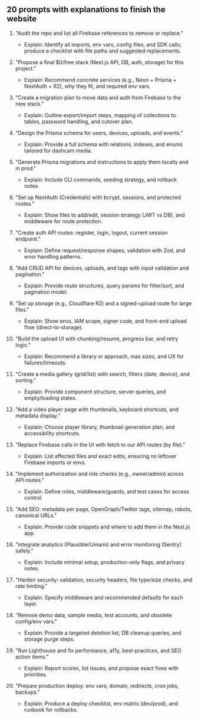 ## 20 prompts with explanations to finish the website

1) "Audit the repo and list all Firebase references to remove or replace."
   - Explain: Identify all imports, env vars, config files, and SDK calls; produce a checklist with file paths and suggested replacements.

2) "Propose a final $0/free stack (Next.js API, DB, auth, storage) for this project."
   - Explain: Recommend concrete services (e.g., Neon + Prisma + NextAuth + R2), why they fit, and required env vars.

3) "Create a migration plan to move data and auth from Firebase to the new stack."
   - Explain: Outline export/import steps, mapping of collections to tables, password handling, and cutover plan.

4) "Design the Prisma schema for users, devices, uploads, and events."
   - Explain: Provide a full schema with relations, indexes, and enums tailored for dashcam media.

5) "Generate Prisma migrations and instructions to apply them locally and in prod."
   - Explain: Include CLI commands, seeding strategy, and rollback notes.

6) "Set up NextAuth (Credentials) with bcrypt, sessions, and protected routes."
   - Explain: Show files to add/edit, session strategy (JWT vs DB), and middleware for route protection.

7) "Create auth API routes: register, login, logout, current session endpoint."
   - Explain: Define request/response shapes, validation with Zod, and error handling patterns.

8) "Add CRUD API for devices, uploads, and tags with input validation and pagination."
   - Explain: Provide route structures, query params for filter/sort, and pagination model.

9) "Set up storage (e.g., Cloudflare R2) and a signed-upload route for large files."
   - Explain: Show envs, IAM scope, signer code, and front-end upload flow (direct-to-storage).

10) "Build the upload UI with chunking/resume, progress bar, and retry logic."
    - Explain: Recommend a library or approach, max sizes, and UX for failures/timeouts.

11) "Create a media gallery (grid/list) with search, filters (date, device), and sorting."
    - Explain: Provide component structure, server queries, and empty/loading states.

12) "Add a video player page with thumbnails, keyboard shortcuts, and metadata display."
    - Explain: Choose player library, thumbnail generation plan, and accessibility shortcuts.

13) "Replace Firebase calls in the UI with fetch to our API routes (by file)."
    - Explain: List affected files and exact edits, ensuring no leftover Firebase imports or envs.

14) "Implement authorization and role checks (e.g., owner/admin) across API routes."
    - Explain: Define roles, middleware/guards, and test cases for access control.

15) "Add SEO: metadata per page, OpenGraph/Twitter tags, sitemap, robots, canonical URLs."
    - Explain: Provide code snippets and where to add them in the Next.js app.

16) "Integrate analytics (Plausible/Umami) and error monitoring (Sentry) safely."
    - Explain: Include minimal setup, production-only flags, and privacy notes.

17) "Harden security: validation, security headers, file type/size checks, and rate limiting."
    - Explain: Specify middleware and recommended defaults for each layer.

18) "Remove demo data, sample media, test accounts, and obsolete config/env vars."
    - Explain: Provide a targeted deletion list, DB cleanup queries, and storage purge steps.

19) "Run Lighthouse and fix performance, a11y, best-practices, and SEO action items."
    - Explain: Report scores, list issues, and propose exact fixes with priorities.

20) "Prepare production deploy: env vars, domain, redirects, cron jobs, backups."
    - Explain: Produce a deploy checklist, env matrix (dev/prod), and runbook for rollbacks.


